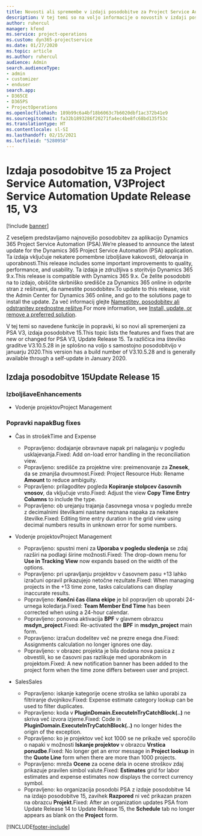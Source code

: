 ```yaml
---
title: Novosti ali spremembe v izdaji posodobitve za Project Service Automation 15, V3
description: V tej temi so na voljo informacije o novostih v izdaji posodobitve za Project Service Automation 15, V3.
author: ruhercul
manager: kfend
ms.service: project-operations
ms.custom: dyn365-projectservice
ms.date: 01/27/2020
ms.topic: article
ms.author: ruhercul
audience: Admin
search.audienceType:
- admin
- customizer
- enduser
search.app:
- D365CE
- D365PS
- ProjectOperations
ms.openlocfilehash: 189b99c6a4bf18b6063c7b6020dbf1ac372b41e9
ms.sourcegitcommit: fa32b1893286f20271fa4ec4be8fc68bd135f53c
ms.translationtype: HT
ms.contentlocale: sl-SI
ms.lasthandoff: 02/15/2021
ms.locfileid: "5280958"
---
```

# <a name="project-service-automation-update-release-15-v3"></a><span data-ttu-id="aabd9-103">Izdaja posodobitve 15 za Project Service Automation, V3</span><span class="sxs-lookup"><span data-stu-id="aabd9-103">Project Service Automation Update Release 15, V3</span></span>

[!include [banner](../includes/psa-now-project-operations.md)]

<span data-ttu-id="aabd9-104">Z veseljem predstavljamo najnovejšo posodobitev za aplikacijo Dynamics 365 Project Service Automation (PSA).</span><span class="sxs-lookup"><span data-stu-id="aabd9-104">We’re pleased to announce the latest update for the Dynamics 365 Project Service Automation (PSA) application.</span></span> <span data-ttu-id="aabd9-105">Ta izdaja vključuje nekatere pomembne izboljšave kakovosti, delovanja in uporabnosti.</span><span class="sxs-lookup"><span data-stu-id="aabd9-105">This release includes some important improvements to quality, performance, and usability.</span></span> <span data-ttu-id="aabd9-106">Ta izdaja je združljiva s storitvijo Dynamics 365 9.x.</span><span class="sxs-lookup"><span data-stu-id="aabd9-106">This release is compatible with Dynamics 365 9.x.</span></span> <span data-ttu-id="aabd9-107">Če želite posodobiti na to izdajo, obiščite skrbniško središče za Dynamics 365 online in odprite stran z rešitvami, da namestite posodobitev.</span><span class="sxs-lookup"><span data-stu-id="aabd9-107">To update to this release, visit the Admin Center for Dynamics 365 online, and go to the solutions page to install the update.</span></span> <span data-ttu-id="aabd9-108">Za več informacij glejte [Namestitev, posodobitev ali odstranitev prednostne rešitve](https://docs.microsoft.com/power-platform/admin/install-remove-preferred-solution).</span><span class="sxs-lookup"><span data-stu-id="aabd9-108">For more information, see [Install, update, or remove a preferred solution](https://docs.microsoft.com/power-platform/admin/install-remove-preferred-solution).</span></span>

<span data-ttu-id="aabd9-109">V tej temi so navedene funkcije in popravki, ki so novi ali spremenjeni za PSA V3, izdaja posodobitve 15.</span><span class="sxs-lookup"><span data-stu-id="aabd9-109">This topic lists the features and fixes that are new or changed for PSA V3, Update Release 15.</span></span> <span data-ttu-id="aabd9-110">Ta različica ima številko graditve V3.10.5.28 in je splošno na voljo s samostojno posodobitvijo v januarju 2020.</span><span class="sxs-lookup"><span data-stu-id="aabd9-110">This version has a build number of V3.10.5.28 and is generally available through a self-update in January 2020.</span></span>

## <a name="update-release-15"></a><span data-ttu-id="aabd9-111">Izdaja posodobitve 15</span><span class="sxs-lookup"><span data-stu-id="aabd9-111">Update Release 15</span></span> 

### <a name="enhancements"></a><span data-ttu-id="aabd9-112">Izboljšave</span><span class="sxs-lookup"><span data-stu-id="aabd9-112">Enhancements</span></span>

- <span data-ttu-id="aabd9-113">Vodenje projektov</span><span class="sxs-lookup"><span data-stu-id="aabd9-113">Project Management</span></span>

### <a name="bug-fixes"></a><span data-ttu-id="aabd9-114">Popravki napak</span><span class="sxs-lookup"><span data-stu-id="aabd9-114">Bug fixes</span></span>

- <span data-ttu-id="aabd9-115">Čas in strošek</span><span class="sxs-lookup"><span data-stu-id="aabd9-115">Time and Expense</span></span>

  - <span data-ttu-id="aabd9-116">Popravljeno: dodajanje obravnave napak pri nalaganju v pogledu usklajevanja.</span><span class="sxs-lookup"><span data-stu-id="aabd9-116">Fixed: Add on-load error handling in the reconciliation view.</span></span>
  - <span data-ttu-id="aabd9-117">Popravljeno: središče za projektne vire: preimenovanje za **Znesek**, da se zmanjša dvoumnost.</span><span class="sxs-lookup"><span data-stu-id="aabd9-117">Fixed: Project Resource Hub: Rename **Amount** to reduce ambiguity.</span></span>
  - <span data-ttu-id="aabd9-118">Popravljeno: prilagoditev pogleda **Kopiranje stolpcev časovnih vnosov**, da vključuje vrsto.</span><span class="sxs-lookup"><span data-stu-id="aabd9-118">Fixed: Adjust the view **Copy Time Entry Columns** to include the type.</span></span>
  - <span data-ttu-id="aabd9-119">Popravljeno: ob urejanju trajanja časovnega vnosa v pogledu mreže z decimalnimi številkami nastane neznana napaka za nekatere številke.</span><span class="sxs-lookup"><span data-stu-id="aabd9-119">Fixed: Editing time entry duration in the grid view using decimal numbers results in unknown error for some numbers.</span></span>

- <span data-ttu-id="aabd9-120">Vodenje projektov</span><span class="sxs-lookup"><span data-stu-id="aabd9-120">Project Management</span></span>

  - <span data-ttu-id="aabd9-121">Popravljeno: spustni meni za **Uporaba v pogledu sledenja** se zdaj razširi na podlagi širine možnosti.</span><span class="sxs-lookup"><span data-stu-id="aabd9-121">Fixed: The drop-down menu for **Use in Tracking View** now expands based on the width of the options.</span></span>
  - <span data-ttu-id="aabd9-122">Popravljeno: pri upravljanju projektov v časovnem pasu +13 lahko izračuni opravil prikazujejo netočne rezultate.</span><span class="sxs-lookup"><span data-stu-id="aabd9-122">Fixed: When managing projects in the +13 time zone, tasks calculations can display inaccurate results.</span></span>
  - <span data-ttu-id="aabd9-123">Popravljeno: **Končni čas člana ekipe** je bil popravljen ob uporabi 24-urnega koledarja.</span><span class="sxs-lookup"><span data-stu-id="aabd9-123">Fixed: **Team Member End Time** has been corrected when using a 24-hour calendar.</span></span>
  - <span data-ttu-id="aabd9-124">Popravljeno: ponovna aktivacija **BPF** v glavnem obrazcu **msdyn_project**.</span><span class="sxs-lookup"><span data-stu-id="aabd9-124">Fixed: Re-activated the **BPF** in **msdyn_project** main form.</span></span>
  - <span data-ttu-id="aabd9-125">Popravljeno: izračun dodelitev več ne prezre enega dne.</span><span class="sxs-lookup"><span data-stu-id="aabd9-125">Fixed: Assignments calculation no longer ignores one day.</span></span>
  - <span data-ttu-id="aabd9-126">Popravljeno: v obrazec projekta je bila dodana nova pasica z obvestili, ko se časovni pas razlikuje med uporabnikom in projektom.</span><span class="sxs-lookup"><span data-stu-id="aabd9-126">Fixed: A new notification banner has been added to the project form when the time zone differs between user and project.</span></span>

- <span data-ttu-id="aabd9-127">Sales</span><span class="sxs-lookup"><span data-stu-id="aabd9-127">Sales</span></span>

  - <span data-ttu-id="aabd9-128">Popravljeno: iskanje kategorije ocene stroška se lahko uporabi za filtriranje dvojnikov.</span><span class="sxs-lookup"><span data-stu-id="aabd9-128">Fixed: Expense estimate category lookup can be used to filter duplicates.</span></span>
  - <span data-ttu-id="aabd9-129">Popravljeno: koda v **PluginDomain.ExecuteInTryCatchBlock(..)** ne skriva več izvora izjeme.</span><span class="sxs-lookup"><span data-stu-id="aabd9-129">Fixed: Code in **PluginDomain.ExecuteInTryCatchBlock(..)** no longer hides the origin of the exception.</span></span>
  - <span data-ttu-id="aabd9-130">Popravljeno: ko je projektov več kot 1000 se ne prikaže več sporočilo o napaki v možnosti **Iskanje projektov** v obrazcu **Vrstica ponudbe**.</span><span class="sxs-lookup"><span data-stu-id="aabd9-130">Fixed: No longer get an error message in **Project lookup** in the **Quote Line** form when there are more than 1000 projects.</span></span>
  - <span data-ttu-id="aabd9-131">Popravljeno: mreža **Ocene** za ocene dela in ocene stroškov zdaj prikazuje pravilen simbol valute.</span><span class="sxs-lookup"><span data-stu-id="aabd9-131">Fixed: **Estimates** grid for labor estimates and expense estimates now displays the correct currency symbol.</span></span>
  - <span data-ttu-id="aabd9-132">Popravljeno: ko organizacija posodobi PSA z izdaje posodobitve 14 na izdajo posodobitve 15, zavihek **Razpored** ni več prikazan prazen na obrazcu **Projekt**.</span><span class="sxs-lookup"><span data-stu-id="aabd9-132">Fixed: After an organization updates PSA from Update Release 14 to Update Release 15, the **Schedule** tab no longer appears as blank on the **Project** form.</span></span>


[!INCLUDE[footer-include](../includes/footer-banner.md)]